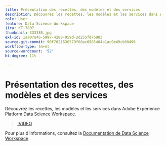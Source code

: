 ```yaml
---
title: Présentation des recettes, des modèles et des services
description: Découvrez les recettes, les modèles et les services dans Adobe Experience Platform Data Science Workspace.
role: User
feature: Data Science Workspace
jira: KT-7807
thumbnail: 333380.jpg
exl-id: 1aa07a46-5997-4288-959d-2d255fd76983
source-git-commit: 90f7621536573f60ac6585404b1ac0e49cb08496
workflow-type: tm+mt
source-wordcount: '52'
ht-degree: 11%

---
```


# Présentation des recettes, des modèles et des services

Découvrez les recettes, les modèles et les services dans Adobe Experience Platform Data Science Workspace.

>[!VIDEO](https://video.tv.adobe.com/v/333380?quality=12&learn=on)

Pour plus d’informations, consultez la [Documentation de Data Science Workspace](https://experienceleague.adobe.com/docs/experience-platform/data-science-workspace/home.html?lang=fr).
